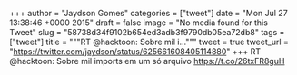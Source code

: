 
+++
author = "Jaydson Gomes"
categories = ["tweet"]
date = "Mon Jul 27 13:38:46 +0000 2015"
draft = false
image = "No media found for this Tweet"
slug = "58738d34f9102b654ed3adb3f9790db05ea72db8"
tags = ["tweet"]
title = """RT @hacktoon: Sobre mil i..."""
tweet = true
tweet_url = "https://twitter.com/jaydson/status/625661608405114880"
+++
RT @hacktoon: Sobre mil imports em um só arquivo https://t.co/26txFR8guH
